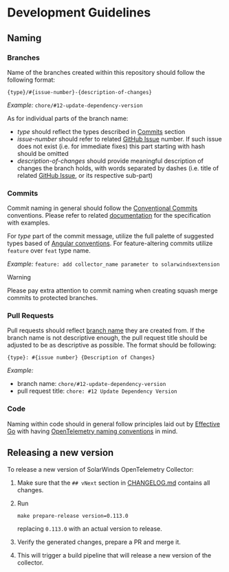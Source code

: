 # Development Guidelines

## Naming

### Branches

Name of the branches created within this repository should follow the following format:

`{type}/#{issue-number}-{description-of-changes}`

_Example:_ `chore/#12-update-dependency-version`

As for individual parts of the branch name:

- _type_ should reflect the types described in [Commits](#commits) section
- _issue-number_ should refer to related [GitHub Issue](https://github.com/solarwinds/solarwinds-otel-collector/issues) number. If such issue does not exist (i.e. for immediate fixes) this part starting with hash should be omitted
- _description-of-changes_ should provide meaningful description of changes the branch holds, with words separated by dashes (i.e. title of related [GitHub Issue](https://github.com/solarwinds/solarwinds-otel-collector/issues), or its respective sub-part)

### Commits

Commit naming in general should follow the [Conventional Commits](https://www.conventionalcommits.org/en/v1.0.0/) conventions. Please refer to related [documentation](https://www.conventionalcommits.org/en/v1.0.0/) for the specification with examples.

For _type_ part of the commit message, utilize the full palette of suggested types based of [Angular conventions](https://github.com/angular/angular/blob/22b96b9/CONTRIBUTING.md#type). 
For feature-altering commits utilize `feature` over `feat` type name.

_Example:_ `feature: add collector_name parameter to solarwindsextension`

> [!WARNING]  
> Please pay extra attention to commit naming when creating squash merge commits to protected branches.

### Pull Requests

Pull requests should reflect [branch name](#branches) they are created from. If the branch name is not descriptive enough, the pull request title should be adjusted to be as descriptive as possible. The format should be following:

`{type}: #{issue number} {Description of Changes}`

_Example:_

- branch name: `chore/#12-update-dependency-version`
- pull request title: `chore: #12 Update Dependency Version`

### Code

Naming within code should in general follow principles laid out by [Effective Go](https://go.dev/doc/effective_go) with having [OpenTelemetry naming conventions](https://github.com/open-telemetry/opentelemetry-collector/blob/main/docs/coding-guidelines.md#naming-convention) in mind.

## Releasing a new version

To release a new version of SolarWinds OpenTelemetry Collector:

1. Make sure that the `## vNext` section in [CHANGELOG.md](../CHANGELOG.md) contains all changes.
1. Run

    ```shell
    make prepare-release version=0.113.0
    ```

    replacing `0.113.0` with an actual version to release.

1. Verify the generated changes, prepare a PR and merge it.
1. This will trigger a build pipeline that will release a new version of the collector.
